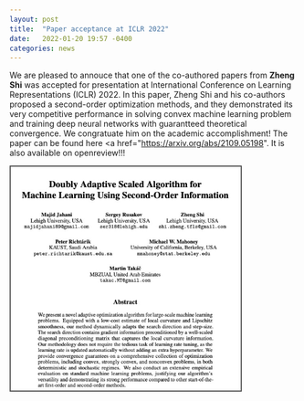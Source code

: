 ```yaml
---
layout: post
title:  "Paper acceptance at ICLR 2022"
date:   2022-01-20 19:57 -0400
categories: news
---
```

<style>
.center {
  display: block;
  margin-left: auto;
  margin-right: auto;
  width: 50%;
}
img {
  border: 2px solid #555;
}
</style>
<script src="https://kit.fontawesome.com/7812f4f196.js" crossorigin="anonymous"></script>

We are pleased to annouce that one of the co-authored papers from <b>Zheng Shi</b> <a href="https://www.linkedin.com/in/zhengmartinshi/"><i class="fab fa-linkedin"></i></a><a href="https://coral.ise.lehigh.edu/zhs310/"><i class="fas fa-home"></i></a> was accepted for presentation at International Conference on Learning Representations (ICLR) 2022. 
In this paper, Zheng Shi and his co-authors proposed a second-order optimization methods, and they demonstrated its very competitive performance in solving convex machine learning problem and training deep neural networks with guarantteed theoretical convergence.
We congratuate him on the academic accomplishment! The paper can be found here <a href="https://arxiv.org/abs/2109.05198". It is also available on openreview!!!


<img src="/blogpics/paper.jpg" alt="" style="width:80%;">


